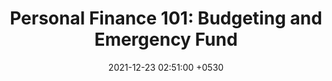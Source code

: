 ---
title:  "Personal Finance 101: Budgeting and Emergency Fund"
date:   2021-12-23 02:51:00 +0530
categories: opinions-and-reminiscences
excerpt: "Segregation of money at hand and building the safety harnesses before jumping to invest."
header:
    overlay_filter: 0.5
    og_image: /assets/images/logo.jpg
    overlay_image: /assets/images/shouting.jpg
---